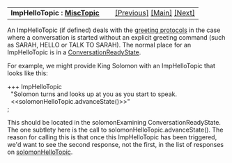 ---
---
<table width="100%" data-border="0" data-cellspacing="0"
data-cellpadding="3" data-bgcolor="#C0C0C0">
<colgroup>
<col style="width: 50%" />
<col style="width: 50%" />
</colgroup>
<tbody>
<tr>
<td style="text-align: left;"><strong>ImpHelloTopic : <a
href="misctopic.html">MiscTopic</a><br />
</strong></td>
<td style="text-align: right;"><a href="hellotopic.html">[Previous]</a>
<a href="generalintroduction.html">[Main]</a> <a
href="byetopic.html">[Next]</a></td>
</tr>
</tbody>
</table>

  
An ImpHelloTopic (if defined) deals with the [greeting
protocols](greetingprotocols.html) in the case where a conversation is
started without an explicit greeting command (such as SARAH, HELLO or
TALK TO SARAH). The normal place for an ImpHelloTopic is in a
[ConversationReadyState](conversationreadystate.html).  
  
For example, we might provide King Solomon with an ImpHelloTopic that
looks like this:  
  
+++ ImpHelloTopic    
  "Solomon turns and looks up at you as you start to speak.   
  \<\<solomonHelloTopic.advanceState()\>\>"  
;  
  
This should be located in the solomonExamining ConversationReadyState.
The one subtlety here is the call to solomonHelloTopic.advanceState().
The reason for calling this is that once this ImpHelloTopic has been
triggered, we'd want to see the second response, not the first, in the
list of responses on [solomonHelloTopic](hellotopic.html).  
  
